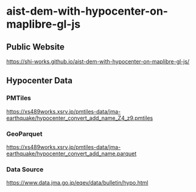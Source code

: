 # aist-dem-with-hypocenter-on-maplibre-gl-js
## Public Website
https://shi-works.github.io/aist-dem-with-hypocenter-on-maplibre-gl-js/

## Hypocenter Data
### PMTiles
https://xs489works.xsrv.jp/pmtiles-data/jma-earthquake/hypocenter_convert_add_name_Z4_z9.pmtiles

### GeoParquet
https://xs489works.xsrv.jp/pmtiles-data/jma-earthquake/hypocenter_convert_add_name.parquet

### Data Source
https://www.data.jma.go.jp/eqev/data/bulletin/hypo.html
